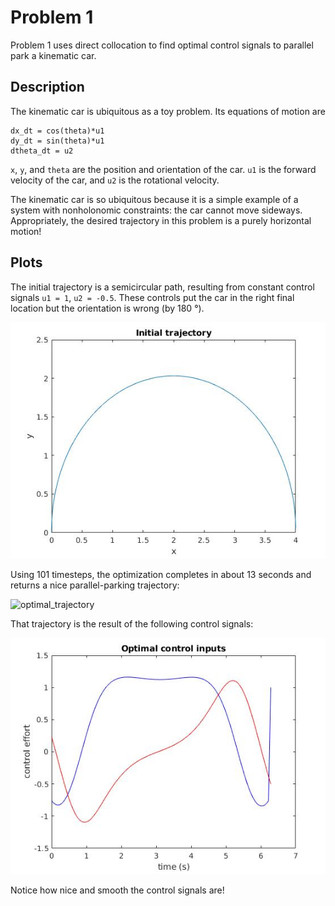 # Problem 1

Problem 1 uses direct collocation to find optimal control signals to parallel park a kinematic car.

## Description
The kinematic car is ubiquitous as a toy problem. Its equations of motion are
```
dx_dt = cos(theta)*u1
dy_dt = sin(theta)*u1
dtheta_dt = u2
```

`x`, `y`, and `theta` are the position and orientation of the car. `u1` is the forward velocity of the car, and `u2` is the rotational velocity.

The kinematic car is so ubiquitous because it is a simple example of a system with nonholonomic constraints: the car cannot move sideways. Appropriately, the desired trajectory in this problem is a purely horizontal motion!

## Plots
The initial trajectory is a semicircular path, resulting from constant control signals `u1 = 1`, `u2 = -0.5`. These controls put the car in the right final location but the orientation is wrong (by 180 &deg;).

![initial_trajectory](initialtrajectory.jpg)

Using 101 timesteps, the optimization completes in about 13 seconds and returns a nice parallel-parking trajectory:

![optimal_trajectory](optimalrajectory.jpg)

That trajectory is the result of the following control signals:

![optimal_controls](optimalcontrols.jpg)

Notice how nice and smooth the control signals are!
